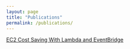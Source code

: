 ```yaml
---
layout: page
title: "Publications"
permalink: /publications/
---
```



[EC2 Cost Saving With Lambda and EventBridge](https://dev.to/ivanblanquez/ec2-cost-saving-with-lambda-and-eventbridge-2378)

